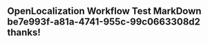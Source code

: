 <properties
ms.topic="hero-topic"
ms.test1="hero-topic"
ms.test2="test"/>


## OpenLocalization Workflow Test MarkDown be7e993f-a81a-4741-955c-99c0663308d2 thanks!



<!--HONumber=Jul16_HO3-->


